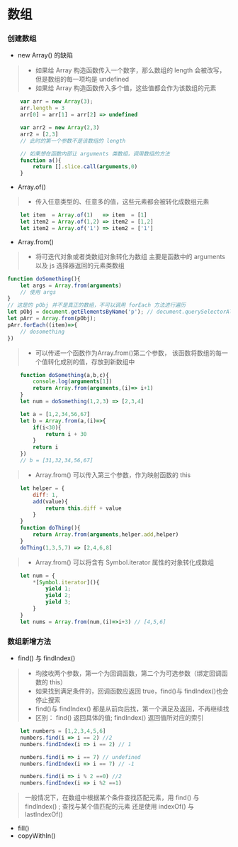 # 数组

### 创建数组
- new Array() 的缺陷
>* 如果给 Array 构造函数传入一个数字，那么数组的 length 会被改写，但是数组的每一项均是 undefined
>* 如果给 Array 构造函数传入多个值，这些值都会作为该数组的元素
``` javascript
    var arr = new Array(3);
    arr.length = 3
    arr[0] = arr[1] = arr[2] => undefined

    var arr2 = new Array(2,3)
    arr2 = [2,3]
    // 此时的第一个参数不是该数组的 length

    // 如果想在函数内部让 arguments 类数组，调用数组的方法
    function a(){
        return [].slice.call(arguments,0)
    }
```
- Array.of()
>* 传入任意类型的、任意多的值，这些元素都会被转化成数组元素
``` JavaScript
    let item  = Array.of(1)   => item  = [1]
    let item2 = Array.of(1,2) => item2 = [1,2]
    let item2 = Array.of('1') => item2 = ['1']
```
- Array.from()
>* 将可迭代对象或者类数组对象转化为数组 主要是函数中的 arguments 以及 js 选择器返回的元素类数组
``` javascript
function doSomething(){
    let args = Array.from(arguments)
    // 使用 args 
}
// 这是的 pObj 并不是真正的数组，不可以调用 forEach 方法进行遍历
let pObj = document.getElementsByName('p'); // document.querySelectorAll('p')
let pArr = Array.from(pObj);
pArr.forEach((item)=>{
    // dosomething
})
```
>* 可以传递一个函数作为Array.from()第二个参数， 该函数将数组的每一个值转化成别的值，存放到新数组中
``` javascript
    function doSomething(a,b,c){
        console.log(arguments[1])
        return Array.from(arguments,(i)=> i+1)
    }
    let num = doSomething(1,2,3) => [2,3,4]

    let a = [1,2,34,56,67]
    let b = Array.from(a,(i)=>{
        if(i<30){
            return i + 30
        }
        return i
    })
    // b = [31,32,34,56,67]
```
>* Array.from() 可以传入第三个参数，作为映射函数的 this
```javascript
    let helper = {
        diff: 1,
        add(value){
            return this.diff + value
        }
    }
    function doThing(){
        return Array.from(arguments,helper.add,helper)
    }
    doThing(1,3,5,7) => [2,4,6,8]
```
>* Array.from() 可以将含有 Symbol.iterator 属性的对象转化成数组
``` javascript
    let num = {
        *[Symbol.iterator](){
            yield 1;
            yield 2;
            yield 3;
        }
    }
    let nums = Array.from(num,(i)=>i+3) // [4,5,6]

```
### 数组新增方法
- find() 与 findIndex()
>* 均接收两个参数，第一个为回调函数，第二个为可选参数（绑定回调函数的 this）
>* 如果找到满足条件的，回调函数应返回 true，find()与 findIndex()也会停止搜索
>* find()与 findIndex() 都是从前向后找，第一个满足及返回，不再继续找
>* 区别： find() 返回具体的值;  findIndex() 返回值所对应的索引
```javascript
    let numbers = [1,2,3,4,5,6]
    numbers.find(i => i == 2) //2
    numbers.findIndex(i => i == 2) // 1

    numbers.find(i => i == 7) // undefined
    numbers.findIndex(i => i == 7) // -1

    numbers.find(i => i % 2 ==0) //2
    numbers.findIndex(i => i %2 ==1)    
```
> 一般情况下，在数组中根据某个条件查找匹配元素，用 find() 与 findIndex() ;
> 查找与某个值匹配的元素 还是使用 indexOf() 与 lastIndexOf()

- fill()
- copyWithIn()